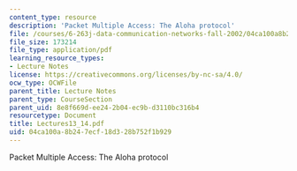 ```yaml
---
content_type: resource
description: 'Packet Multiple Access: The Aloha protocol'
file: /courses/6-263j-data-communication-networks-fall-2002/04ca100a8b247ecf18d328b752f1b929_Lectures13_14.pdf
file_size: 173214
file_type: application/pdf
learning_resource_types:
- Lecture Notes
license: https://creativecommons.org/licenses/by-nc-sa/4.0/
ocw_type: OCWFile
parent_title: Lecture Notes
parent_type: CourseSection
parent_uid: 8e8f669d-ee24-2b04-ec9b-d3110bc316b4
resourcetype: Document
title: Lectures13_14.pdf
uid: 04ca100a-8b24-7ecf-18d3-28b752f1b929
---
```

Packet Multiple Access: The Aloha protocol